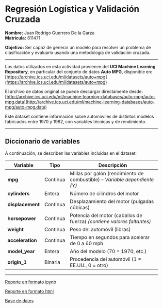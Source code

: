 # Regresión Logística y Validación Cruzada

**Nombre:** Juan Rodrigo Guerrero De la Garza  
**Matrícula:** 611471  

**Objetivo:** Ser capaz de generar un modelo para resolver un problema de clasificación y evaluarlo usando una metodología de validación cruzada.

---

Los datos utilizados en esta actividad provienen del **UCI Machine Learning Repository**, 
en particular del conjunto de datos **Auto MPG**, disponible en:  
[https://archive.ics.uci.edu/ml/datasets/auto+mpg](https://archive.ics.uci.edu/ml/datasets/auto+mpg)

El archivo de datos original se puede descargar directamente desde:  
[http://archive.ics.uci.edu/ml/machine-learning-databases/auto-mpg/auto-mpg.data](http://archive.ics.uci.edu/ml/machine-learning-databases/auto-mpg/auto-mpg.data)

Este dataset contiene información sobre automóviles de distintos modelos fabricados entre 
1970 y 1982, con variables técnicas y de rendimiento.

---

## Diccionario de variables
A continuación, se describen las variables incluidas en el dataset:

| Variable       | Tipo         | Descripción                                                    |
|----------------|-------------|----------------------------------------------------------------|
| **mpg**        | Continua     | Millas por galón (rendimiento de combustible) – *Variable dependiente (Y)* |
| **cylinders**  | Entera       | Número de cilindros del motor                                  |
| **displacement** | Continua   | Desplazamiento del motor (pulgadas cúbicas)                    |
| **horsepower** | Continua     | Potencia del motor (caballos de fuerza) *(contiene valores faltantes)* |
| **weight**     | Continua     | Peso del automóvil (libras)                                    |
| **acceleration** | Continua   | Tiempo en segundos para acelerar de 0 a 60 mph                 |
| **model_year** | Entera       | Año del modelo (70 = 1970, etc.)                              |
| **origin_1**     | Binaria       | Procedencia del automóvil (1 = EE.UU., 0 = otro)   |

---


<a href="././A2.2%20611471.ipynb" download>Reporte en formato ipynb</a>  

[Reporte en formato html](./A2.2%20611471.html) 

<a href="auto_mpg_2.csv" download>Base de datos</a>  

